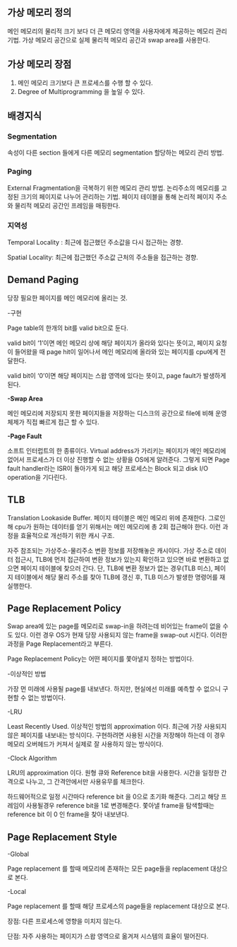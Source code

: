 ## **가상 메모리 정의**

메인 메모리의 물리적 크기 보다 더 큰 메모리 영역을 사용자에게 제공하는 메모리 관리 기법. 가상 메모리 공간으로 실제 물리적 메모리 공간과 swap area를 사용한다.

## **가상 메모리 장점**

1. 메인 메모리 크기보다 큰 프로세스를 수행 할 수 있다.
2. Degree of Multiprogramming 을 높일 수 있다.

## 배경지식

### Segmentation

속성이 다른 section 들에게 다른 메모리 segmentation 할당하는 메모리 관리 방법.

### Paging

External Fragmentation을 극복하기 위한 메모리 관리 방법. 논리주소의 메모리를 고정된 크기의 페이지로 나누어 관리하는 기법. 페이지 테이블을 통해 논리적 페이지 주소와 물리적 메모리 공간인 프레임을 매핑한다.



### 지역성

Temporal Locality : 최근에 접근했던 주소값을 다시 접근하는 경향.

Spatial Locality: 최근에 접근했던 주소값 근처의 주소들을 접근하는 경향.

## Demand Paging

당장 필요한 페이지를 메인 메모리에 올리는 것. 

-구현 

Page table의 한개의 bit를 valid bit으로 둔다. 

valid bit이 ‘1’이면 메인 메모리 상에 해당 페이지가 올라와 있다는 뜻이고, 페이지 요청이 들어왔을 때 page hit이 일어나서 메인 메모리에 올라와 있는 페이지를 cpu에게 전달한다.

valid bit이 ‘0’이면 해당 페이지는 스왑 영역에 있다는 뜻이고, page fault가 발생하게 된다.



**-Swap Area**

메인 메모리에 저장되지 못한 페이지들을 저장하는 디스크의 공간으로 file에 비해 운영체제가 직접 빠르게 접근 할 수 있다.

**-Page Fault**

소프트 인터럽트의 한 종류이다. Virtual address가 가리키는 페이지가 메인 메모리에 없어서 프로세스가 더 이상 진행할 수 없는 상황을 OS에게 알려준다. 그렇게 되면 Page fault handler라는 ISR이 돌아가게 되고 해당 프로세스는 Block 되고 disk I/O operation을 기다린다. 

## TLB

Translation Lookaside Buffer. 페이지 테이블은 메인 메모리 위에 존재한다. 그로인해 cpu가 원하는 데이터를 얻기 위해서는 메인 메모리에 총 2회 접근해야 한다. 이런 과정을 효율적으로 개선하기 위한 캐시 구조.

자주 참조되는 가상주소-물리주소 변환 정보를 저장해놓은 캐시이다. 가상 주소로 데이터 접근시, TLB에 먼저 접근하여 변환 정보가 있는지 확인하고 있으면 바로 변환하고 없으면 페이지 테이블에 찾으러 간다. 단, TLB에 변환 정보가 없는 경우(TLB 미스), 페이지 테이블에서 해당 물리 주소를 찾아 TLB에 갱신 후, TLB 미스가 발생한 명령어를 재실행한다.



## P**age Replacement Policy**

Swap area에 있는 page를 메모리로 swap-in을 하려는데 비어있는 frame이 없을 수도 있다. 이런 경우 OS가 현재 당장 사용되지 않는 frame을 swap-out 시킨다. 이러한 과정을 Page Replacement라고 부른다.

Page Replacement Policy는 어떤 페이지를 쫓아낼지 정하는 방법이다.

-이상적인 방법

가장 먼 미래에 사용될 page를 내보낸다. 하지만, 현실에선 미래를 예측할 수 없으니 구현할 수 없는 방법이다.

-LRU

Least Recently Used. 이상적인 방법의 approximation 이다. 최근에 가장 사용되지 않은 페이지를 내보내는 방식이다. 구현하려면 사용된 시간을 저장해야 하는데 이 경우 메모리 오버헤드가 커져서 실제로 잘 사용하지 않는 방식이다.

-Clock Algorithm

LRU의 approximation 이다. 원형 큐와 Reference bit을 사용한다. 시간을 일정한 간격으로 나누고, 그 간격안에서만 사용유무를 체크한다. 

하드웨어적으로 일정 시간마다 reference bit 을 0으로 초기화 해준다. 그리고 해당 프레임이 사용될경우 reference bit을 1로 변경해준다. 쫓아낼 frame을 탐색할때는  reference bit 이 0 인 frame을 찾아 내보낸다.



## Page Replacement Style

-Global

Page replacement 를 할때 메모리에 존재하는 모든 page들을 replacement 대상으로 본다.

-Local

Page replacement 를 할때 해당 프로세스의 page들을 replacement 대상으로 본다.

장점: 다른 프로세스에 영향을 미치지 않는다.

단점: 자주 사용하는 페이지가 스왑 영역으로 옮겨져 시스템의 효율이 떨어진다.
